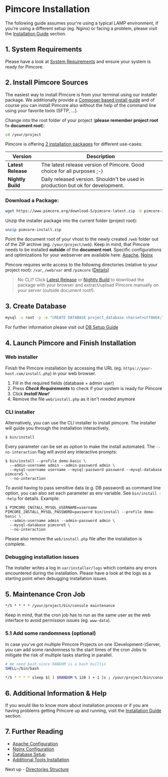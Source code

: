 # Pimcore Installation

The following guide assumes your're using a typical LAMP environment, if you're using a different setup (eg. Nginx) or facing a problem, please visit the [Installation Guide](../23_Installation_and_Upgrade/README.md) section.

## 1. System Requirements

Please have a look at [System Requirements](../23_Installation_and_Upgrade/01_System_Requirements.md) and ensure your system is ready for Pimcore.

## 2. Install Pimcore Sources

The easiest way to install Pimcore is from your terminal using our installer package.
We additionally provide a [Composer based install guide](../23_Installation_and_Upgrade/03_System_Setup_and_Hosting/04_Composer_Install.md) and of course you can install Pimcore also without the help of the command line using your favorite tools (SFTP, ...).

Change into the root folder of your project (**please remember project root != document root**):

```bash
cd /your/project
```

Pimcore is offering [2 installation packages](https://www.pimcore.org/download) for different use-cases:

| Version | Description |
|--------------------|---------------------------------------------------------------------------------|
| **Latest Release** | The latest release version of Pimcore. Good choice for all purposes ;-)         |
| **Nightly Build**  | Daily released version. Shouldn't be used in production but ok for development. |

### Download a Package:

```bash
wget https://www.pimcore.org/download-5/pimcore-latest.zip -O pimcore-install.zip
```

Unzip the installer package into the current folder (project root):

```bash
unzip pimcore-install.zip
```

Point the document root of your vhost to the newly created `/web` folder out of the ZIP archive (eg. `/your/project/web`).
Keep in mind, that Pimcore needs to be installed **outside** of the **document root**.
Specific configurations and optimizations for your webserver are available here:
[Apache](../23_Installation_and_Upgrade/03_System_Setup_and_Hosting/01_Apache_Configuration.md),
[Nginx](../23_Installation_and_Upgrade/03_System_Setup_and_Hosting/02_Nginx_Configuration.md)

Pimcore requires write access to the following directories (relative to your project root): `/var`, `/web/var` and `/pimcore`
([Details](../23_Installation_and_Upgrade/03_System_Setup_and_Hosting/03_File_Permissions.md))

> No CLI? Click [Latest Release](https://www.pimcore.org/download/pimcore-latest.zip) or [Nightly Build](https://www.pimcore.org/download/pimcore-data.zip) to download the package with your browser and extract/upload Pimcore manually on your server (outside document root!).

## 3. Create Database

```bash
mysql -u root -p -e "CREATE DATABASE project_database charset=utf8mb4;"
```

For further information please visit out [DB Setup Guide](../23_Installation_and_Upgrade/03_System_Setup_and_Hosting/05_DB_Setup.md)

## 4. Launch Pimcore and Finish Installation

### Web installer

Finish the Pimcore installation by accessing the URL (eg. `https://your-host.com/install.php`) in your web browser.

1. Fill in the required fields (database + admin user)
2. Press ***Check Requirements*** to check if your system is ready for Pimcore
3. Click ***Install Now!***
4. Remove the file `web/install.php` as it isn't needed anymore

### CLI installer

Alternatively, you can use the CLI installer to install pimcore. The installer will guide you through the installation
interactively.

```
$ bin/install
```

Every parameter can be set as option to make the install automated. The `--no-interaction` flag will avoid any interactive
prompts:

```
$ bin/install --profile demo-basic \
  --admin-username admin --admin-password admin \
  --mysql-username username --mysql-password password --mysql-database pimcore5 \
  --no-interaction
```

To avoid having to pass sensitive data (e.g. DB password) as command line option, you can also set each parameter as env
variable. See `bin/install --help` for details. Example:

```
$ PIMCORE_INSTALL_MYSQL_USERNAME=username PIMCORE_INSTALL_MYSQL_PASSWORD=password bin/install --profile demo-basic \
  --admin-username admin --admin-password admin \
  --mysql-database pimcore5 \
  --no-interaction
```

Please also remove the `web/install.php` file after the installation is complete.

### Debugging installation issues

The installer writes a log in `var/installer/logs` which contains any errors encountered during the installation. Please
have a look at the logs as a starting point when debugging installation issues.


## 5. Maintenance Cron Job

```text
*/5 * * * * /your/project/bin/console maintenance
```

Keep in mind, that the cron job has to run as the same user as the web interface to avoid permission issues (eg. `www-data`).

### 5.1 Add some randomness (optional)

In case you've got multiple Pimcore Projects on one (Development-)Server, you can add some randomness to the start times of the cron Jobs to mitigate the risk of multiple tasks starting in parallel.

```bash
# We need bash since RANDOM is a bash builtin
SHELL=/bin/bash

*/5 * * * * sleep $[ ( $RANDOM % 120 ) + 1 ]s ; /your/project/bin/console maintenance
```

## 6. Additional Information & Help

If you would like to know more about installation process or if you are having problems getting Pimcore up and running, visit the [Installation Guide](../23_Installation_and_Upgrade/README.md) section.

## 7. Further Reading

- [Apache Configuration](../23_Installation_and_Upgrade/03_System_Setup_and_Hosting/01_Apache_Configuration.md)
- [Nginx Configuration](../23_Installation_and_Upgrade/03_System_Setup_and_Hosting/02_Nginx_Configuration.md)
- [Database Setup](../23_Installation_and_Upgrade/03_System_Setup_and_Hosting/05_DB_Setup.md)
- [Additional Tools Installation](../23_Installation_and_Upgrade/03_System_Setup_and_Hosting/06_Additional_Tools_Installation.md)

Next up - [Directories Structure](./02_Directory_Structure.md)
